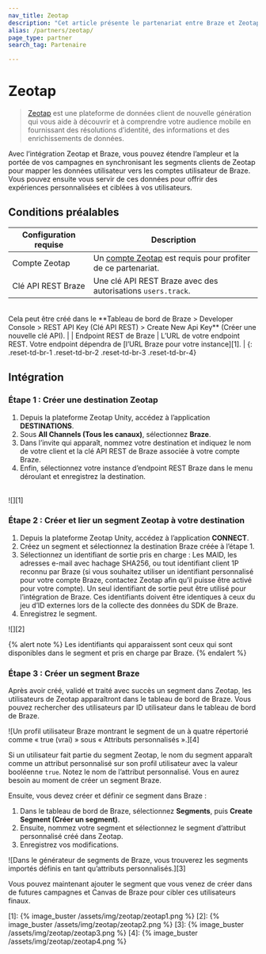 ```yaml
---
nav_title: Zeotap
description: "Cet article présente le partenariat entre Braze et Zeotap, une plateforme de données client de nouvelle génération qui fournit des résolutions d’identité, des informations et des enrichissements."
alias: /partners/zeotap/
page_type: partner
search_tag: Partenaire

---
```


# Zeotap

> [Zeotap](https://zeotap.com/) est une plateforme de données client de nouvelle génération qui vous aide à découvrir et à comprendre votre audience mobile en fournissant des résolutions d’identité, des informations et des enrichissements de données.

Avec l’intégration Zeotap et Braze, vous pouvez étendre l’ampleur et la portée de vos campagnes en synchronisant les segments clients de Zeotap pour mapper les données utilisateur vers les comptes utilisateur de Braze. Vous pouvez ensuite vous servir de ces données pour offrir des expériences personnalisées et ciblées à vos utilisateurs.

## Conditions préalables

| Configuration requise | Description |
| --- | --- |
|Compte Zeotap | Un [compte Zeotap](https://zeotap.com/) est requis pour profiter de ce partenariat. |
| Clé API REST Braze | Une clé API REST Braze avec des autorisations `users.track`. <br>
<br>
 Cela peut être créé dans le **Tableau de bord de Braze > Developer Console > REST API Key (Clé API REST) > Create New Api Key** (Créer une nouvelle clé API). |
| Endpoint REST de Braze  | L’URL de votre endpoint REST. Votre endpoint dépendra de [l’URL Braze pour votre instance][1]. |
{: .reset-td-br-1 .reset-td-br-2 .reset-td-br-3 .reset-td-br-4}

## Intégration

### Étape 1 : Créer une destination Zeotap

1. Depuis la plateforme Zeotap Unity, accédez à l’application **DESTINATIONS**.
2. Sous **All Channels (Tous les canaux)**, sélectionnez **Braze**.
3. Dans l’invite qui apparaît, nommez votre destination et indiquez le nom de votre client et la clé API REST de Braze associée à votre compte Braze.
4. Enfin, sélectionnez votre instance d’endpoint REST Braze dans le menu déroulant et enregistrez la destination. <br>
<br>
![][1]

### Étape 2 : Créer et lier un segment Zeotap à votre destination 
 
1. Depuis la plateforme Zeotap Unity, accédez à l’application **CONNECT**.
2. Créez un segment et sélectionnez la destination Braze créée à l’étape 1.
3. Sélectionnez un identifiant de sortie pris en charge : Les MAID, les adresses e-mail avec hachage SHA256, ou tout identifiant client 1P reconnu par Braze (si vous souhaitez utiliser un identifiant personnalisé pour votre compte Braze, contactez Zeotap afin qu’il puisse être activé pour votre compte). Un seul identifiant de sortie peut être utilisé pour l’intégration de Braze. Ces identifiants doivent être identiques à ceux du jeu d’ID externes lors de la collecte des données du SDK de Braze.
4. Enregistrez le segment.

![][2]

{% alert note %}
Les identifiants qui apparaissent sont ceux qui sont disponibles dans le segment et pris en charge par Braze.
{% endalert %}

### Étape 3 : Créer un segment Braze

Après avoir créé, validé et traité avec succès un segment dans Zeotap, les utilisateurs de Zeotap apparaîtront dans le tableau de bord de Braze. Vous pouvez rechercher des utilisateurs par ID utilisateur dans le tableau de bord de Braze. 

![Un profil utilisateur Braze montrant le segment de un à quatre répertorié comme « true (vrai) » sous « Attributs personnalisés ».][4]

Si un utilisateur fait partie du segment Zeotap, le nom du segment apparaît comme un attribut personnalisé sur son profil utilisateur avec la valeur booléenne `true`. Notez le nom de l’attribut personnalisé. Vous en aurez besoin au moment de créer un segment Braze. 

Ensuite, vous devez créer et définir ce segment dans Braze :
1. Dans le tableau de bord de Braze, sélectionnez **Segments**, puis **Create Segment (Créer un segment)**.
2. Ensuite, nommez votre segment et sélectionnez le segment d’attribut personnalisé créé dans Zeotap.
3. Enregistrez vos modifications. 

![Dans le générateur de segments de Braze, vous trouverez les segments importés définis en tant qu’attributs personnalisés.][3]

Vous pouvez maintenant ajouter le segment que vous venez de créer dans de futures campagnes et Canvas de Braze pour cibler ces utilisateurs finaux. 

[1]: {% image_buster /assets/img/zeotap/zeotap1.png %}
[2]: {% image_buster /assets/img/zeotap/zeotap2.png %}
[3]: {% image_buster /assets/img/zeotap/zeotap3.png %}
[4]: {% image_buster /assets/img/zeotap/zeotap4.png %}

